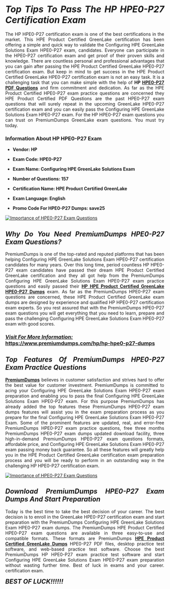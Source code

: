 <h1 style="text-align: justify;"><strong><em>Top Tips To Pass The HP HPE0-P27 Certification Exam</em></strong></h1>

<p style="text-align: justify;">The HP HPE0-P27 certification exam is one of the best certifications in the market. This HPE Product Certified GreenLake certification has been offering a simple and quick way to validate the Configuring HPE GreenLake Solutions Exam HPE0-P27 exam, candidates. Everyone can participate in the HPE0-P27 certification exam and get proof of their proven skills and knowledge. There are countless personal and professional advantages that you can gain after passing the HPE Product Certified GreenLake HPE0-P27 certification exam. But keep in mind to get success in the HPE Product Certified GreenLake HPE0-P27 certification exam is not an easy task. It is a challenging task that you can make simple with the help of <strong>HP <a href="https://www.premiumdumps.com/hp/hp-hpe0-p27-dumps">HPE0-P27 PDF Questions</a></strong> and firm commitment and dedication. As far as the HPE Product Certified HPE0-P27 exam practice questions are concerned they HPE Product Certified PDF Questions are the past HPE0-P27 exam questions that will surely repeat in the upcoming GreenLake HPE0-P27 certification exam and you can easily pass the Configuring HPE GreenLake Solutions Exam HPE0-P27 exam. For the HP HPE0-P27 exam questions you can trust on PremiumDumps GreenLake exam questions. You must try today.</p>

<h3 style="text-align: justify;"><strong>Information About HP HPE0-P27 Exam</strong></h3>

<ul>
	<li>
	<p style="text-align: justify;"><b>Vendor: HP</b></p>
	</li>
	<li>
	<p style="text-align: justify;"><b>Exam Code: HPE0-P27</b></p>
	</li>
	<li>
	<p style="text-align: justify;"><b>Exam Name: Configuring HPE GreenLake Solutions Exam</b></p>
	</li>
	<li>
	<p style="text-align: justify;"><b>Number of Questions: 157</b></p>
	</li>
	<li>
	<p style="text-align: justify;"><b>Certification Name: HPE Product Certified GreenLake</b></p>
	</li>
	<li>
	<p style="text-align: justify;"><b>Exam Language: English</b></p>
	</li>
	<li>
	<p style="text-align: justify;"><b>Promo Code For HPE0-P27 Dumps: save25</b></p>
	</li>
</ul>

<p style="text-align: justify;"><a href="https://www.premiumdumps.com/hp/hp-hpe0-p27-dumps"><img alt="Importance of HPE0-P27 Exam Questions" src="https://i.imgur.com/VJaqCPg.jpeg" /></a></p>

<h2 style="text-align: justify;"><strong><em>Why Do You Need PremiumDumps HPE0-P27 Exam Questions?</em></strong></h2>

<p style="text-align: justify;">PremiumDumps is one of the top-rated and reputed platforms that has been helping Configuring HPE GreenLake Solutions Exam HPE0-P27 certification candidates for many years. Over this long time, period countless HP HPE0-P27 exam candidates have passed their dream HPE Product Certified GreenLake certification and they all got help from the PremiumDumps Configuring HPE GreenLake Solutions Exam HPE0-P27 exam practice questions and easily passed their <strong><a href="https://www.premiumdumps.com/hp/hp-hpe0-p27-dumps">HP HPE Product Certified GreenLake HPE0-P27 Dumps</a></strong> exam. As far as the PremiumDumps HPE0-P27 exam questions are concerned, these HPE Product Certified GreenLake exam dumps are designed by experience and qualified HP HPE0-P27 certification exam experts. So you rest assured that with the PremiumDumps HPE0-P27 exam questions you will get everything that you need to learn, prepare and pass the challenging Configuring HPE GreenLake Solutions Exam HPE0-P27 exam with good scores.</p>

<h3 style="text-align: justify;"><strong><u><i>Visit For More Information:</i></u><br />
<a href="https://www.premiumdumps.com/hp/hp-hpe0-p27-dumps">https://www.premiumdumps.com/hp/hp-hpe0-p27-dumps</a></strong></h3>

<h2 style="text-align: justify;"><strong><em>Top Features Of PremiumDumps HPE0-P27 Exam Practice Questions</em></strong></h2>

<p style="text-align: justify;"><a href="https://www.premiumdumps.com/"><strong>PremiumDumps</strong></a> believes in customer satisfaction and strives hard to offer the best value for customer investment. PremiumDumps is committed to acing your Configuring HPE GreenLake Solutions Exam HPE0-P27 exam preparation and enabling you to pass the final Configuring HPE GreenLake Solutions Exam HPE0-P27 exam. For this purpose PremiumDumps has already added the top features these PremiumDumps HPE0-P27 exam dumps features will assist you in the exam preparation process as you prepare for the final Configuring HPE GreenLake Solutions Exam HPE0-P27 Exam. Some of the prominent features are updated, real, and error-free PremiumDumps HPE0-P27 exam practice questions, free three months PremiumDumps HPE0-P27 exam dumps updated download facility, three high-in-demand PremiumDumps HPE0-P27 exam questions formats, affordable price, and Configuring HPE GreenLake Solutions Exam HPE0-P27 exam passing money back guarantee. So all these features will greatly help you in the HPE Product Certified GreenLake certification exam preparation process and you will be ready to perform in an outstanding way in the challenging HP HPE0-P27 certification exam.</p>

<p style="text-align: justify;"><a href="https://www.premiumdumps.com/hp/hp-hpe0-p27-dumps"><img alt="Importance of HPE0-P27 Exam Questions" src="https://i.imgur.com/2KPb8yb.jpeg" /></a></p>

<h2 style="text-align: justify;"><strong><em>Download PremiumDumps HPE0-P27 Exam Dumps And Start Preparation</em></strong></h2>

<p style="text-align: justify;">Today is the best time to take the best decision of your career. The best decision is to enroll in the GreenLake HPE0-P27 certification exam and start preparation with the PremiumDumps Configuring HPE GreenLake Solutions Exam HPE0-P27 exam dumps. The PremiumDumps HPE Product Certified HPE0-P27 exam questions are available in three easy-to-use and compatible formats. These formats are PremiumDumps <strong><a href="https://www.premiumdumps.com/hp/hpe-product-certified-dumps">HPE Product Certified GreenLake Dumps</a></strong> HPE0-P27 PDF files, desktop practice test software, and web-based practice test software. Choose the best PremiumDumps HP HPE0-P27 exam practice test software and start Configuring HPE GreenLake Solutions Exam HPE0-P27 exam preparation without wasting further time. Best of luck in exams and your career. certification exam.</p>

<p style="text-align: justify;"><strong><span style="font-size:20px;"><em>BEST OF LUCK!!!!!!</em></span></strong></p>
